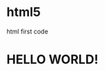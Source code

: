 # html5
html first code


<!DOCTYPE html>
<html lang="en">
<head>
    <meta charset="UTF-8">
    <meta http-equiv="X-UA-Compatible" content="IE=edge">
    <meta name="viewport" content="width=device-width, initial-scale=1.0">
    <title>hello.html</title>
</head>
<body>
    <H1>
        HELLO WORLD!
    </H1>
</body>
</html>
